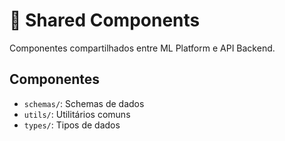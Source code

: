 # 🔗 Shared Components

Componentes compartilhados entre ML Platform e API Backend.

## Componentes
- `schemas/`: Schemas de dados
- `utils/`: Utilitários comuns
- `types/`: Tipos de dados
